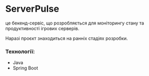 # ServerPulse

це бекенд-сервіс, що розробляється для моніторингу стану та продуктивності ігрових серверів.

Наразі проєкт знаходиться на ранніх стадіях розробки.

### Технології:
* Java
* Spring Boot

